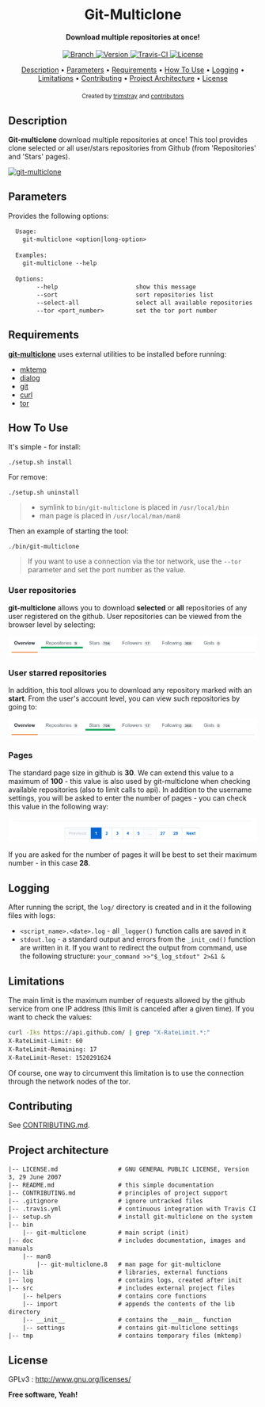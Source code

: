 <h1 align="center">Git-Multiclone</h1>

<h4 align="center">Download multiple repositories at once!</h4>

<p align="center">
  <a href="https://img.shields.io/badge/Branch-master-green.svg">
    <img src="https://img.shields.io/badge/Branch-master-green.svg"
        alt="Branch">
  </a>
  <a href="https://img.shields.io/badge/Version-v1.0.1-lightgrey.svg">
    <img src="https://img.shields.io/badge/Version-v1.0.1-lightgrey.svg"
        alt="Version">
  </a>
  <a href="https://travis-ci.org/trimstray/git-multiclone">
    <img src="https://travis-ci.org/trimstray/git-multiclone.svg?branch=master"
        alt="Travis-CI">
  <a href="http://www.gnu.org/licenses/">
    <img src="https://img.shields.io/badge/license-GNU-blue.svg"
        alt="License">
  </a>
</p>

<p align="center">
   <a href="#description">Description</a>
 • <a href="#parameters">Parameters</a>
 • <a href="#requirements">Requirements</a>
 • <a href="#how-to-use">How To Use</a>
 • <a href="#logging">Logging</a>
 • <a href="#limitations">Limitations</a>
 • <a href="#contributing">Contributing</a>
 • <a href="#project-architecture">Project Architecture</a>
 • <a href="#license">License</a>
</p>

<div align="center">
  <sub>Created by
  <a href="https://twitter.com/trimstray">trimstray</a> and
  <a href="https://github.com/trimstray/git-multiclone/graphs/contributors">
    contributors
  </a>
</div>

## Description

**Git-multiclone** download multiple repositories at once! This tool provides clone selected or all user/stars repositories from Github (from 'Repositories' and 'Stars' pages).

[![git-multiclone](https://asciinema.org/a/RdBXBXmMCdIW0Wx8LOZiDrSfV.png)](https://asciinema.org/a/RdBXBXmMCdIW0Wx8LOZiDrSfV)

## Parameters

Provides the following options:

``````
  Usage:
    git-multiclone <option|long-option>

  Examples:
    git-multiclone --help

  Options:
        --help                      show this message
        --sort                      sort repositories list
        --select-all                select all available repositories
        --tor <port_number>         set the tor port number
``````

## Requirements

**<u>git-multiclone</u>** uses external utilities to be installed before running:

- [mktemp](https://www.mktemp.org/manual.html)
- [dialog](http://linuxcommand.org/lc3_adv_dialog.php)
- [git](https://git-scm.com/)
- [curl](https://curl.haxx.se/docs/manpage.html)
- [tor](https://www.torproject.org/index.html.en)

## How To Use

It's simple - for install:

``````
./setup.sh install
``````

For remove:

``````
./setup.sh uninstall
``````

> * symlink to `bin/git-multiclone` is placed in `/usr/local/bin`
> * man page is placed in `/usr/local/man/man8`

Then an example of starting the tool:

``````
./bin/git-multiclone
``````

> If you want to use a connection via the tor network, use the `--tor` parameter and set the port number as the value.

### User repositories

**git-multiclone** allows you to download **selected** or **all** repositories of any user registered on the github. User repositories can be viewed from the browser level by selecting:

![git-multiclone_output](doc/img/git-multiclone_output_01.png)

### User starred repositories

In addition, this tool allows you to download any repository marked with an **start**. From the user's account level, you can view such repositories by going to:

![git-multiclone_output](doc/img/git-multiclone_output_02.png)

### Pages

The standard page size in github is **30**. We can extend this value to a maximum of **100** - this value is also used by git-multiclone when checking available repositories (also to limit calls to api). In addition to the username settings, you will be asked to enter the number of pages - you can check this value in the following way:

![git-multiclone_output](doc/img/git-multiclone_output_03.png)

If you are asked for the number of pages it will be best to set their maximum number - in this case **28**.

## Logging

After running the script, the `log/` directory is created and in it the following files with logs:

* `<script_name>.<date>.log` - all `_logger()` function calls are saved in it
* `stdout.log` - a standard output and errors from the `_init_cmd()` function are written in it. If you want to redirect the output from command, use the following structure: `your_command >>"$_log_stdout" 2>&1 &`

## Limitations

The main limit is the maximum number of requests allowed by the github service from one IP address (this limit is canceled after a given time). If you want to check the values:

```bash
curl -Iks https://api.github.com/ | grep "X-RateLimit.*:"
X-RateLimit-Limit: 60
X-RateLimit-Remaining: 17
X-RateLimit-Reset: 1520291624
```

Of course, one way to circumvent this limitation is to use the connection through the network nodes of the tor.

## Contributing

See [CONTRIBUTING.md](CONTRIBUTING.md).

## Project architecture

    |-- LICENSE.md                 # GNU GENERAL PUBLIC LICENSE, Version 3, 29 June 2007
    |-- README.md                  # this simple documentation
    |-- CONTRIBUTING.md            # principles of project support
    |-- .gitignore                 # ignore untracked files
    |-- .travis.yml                # continuous integration with Travis CI
    |-- setup.sh                   # install git-multiclone on the system
    |-- bin
        |-- git-multiclone         # main script (init)
    |-- doc                        # includes documentation, images and manuals
        |-- man8
            |-- git-multiclone.8   # man page for git-multiclone
    |-- lib                        # libraries, external functions
    |-- log                        # contains logs, created after init
    |-- src                        # includes external project files
        |-- helpers                # contains core functions
        |-- import                 # appends the contents of the lib directory
        |-- __init__               # contains the __main__ function
        |-- settings               # contains git-multiclone settings
    |-- tmp                        # contains temporary files (mktemp)

## License

GPLv3 : <http://www.gnu.org/licenses/>

**Free software, Yeah!**
